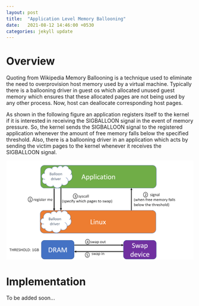 ```yaml
---
layout: post
title:  "Application Level Memory Ballooning"
date:   2021-08-12 14:46:00 +0530
categories: jekyll update
---
```


# Overview

Quoting from Wikipedia Memory Ballooning is a technique used to eliminate the need to overprovision host memory used by a virtual machine. Typically there is a ballooning driver in guest os which allocated unused guest memory which ensures that these allocated pages are not being used by any other process. Now, host can deallocate corresponding host pages.

As shown in the following figure an application registers itself to the kernel if it is interested in receiving the SIGBALLOON signal in the event of memory pressure. So, the kernel sends the SIGBALLOON signal to the registered application whenever the amount of free memory falls below the specified threshold. Also, there is a ballooning driver in an application which acts by sending the victim pages to the kernel whenever it receives the SIGBALLOON signal.

![image demonstrating the application level memory ballooning](/pictures/image_01.png)

# Implementation

To be added soon...